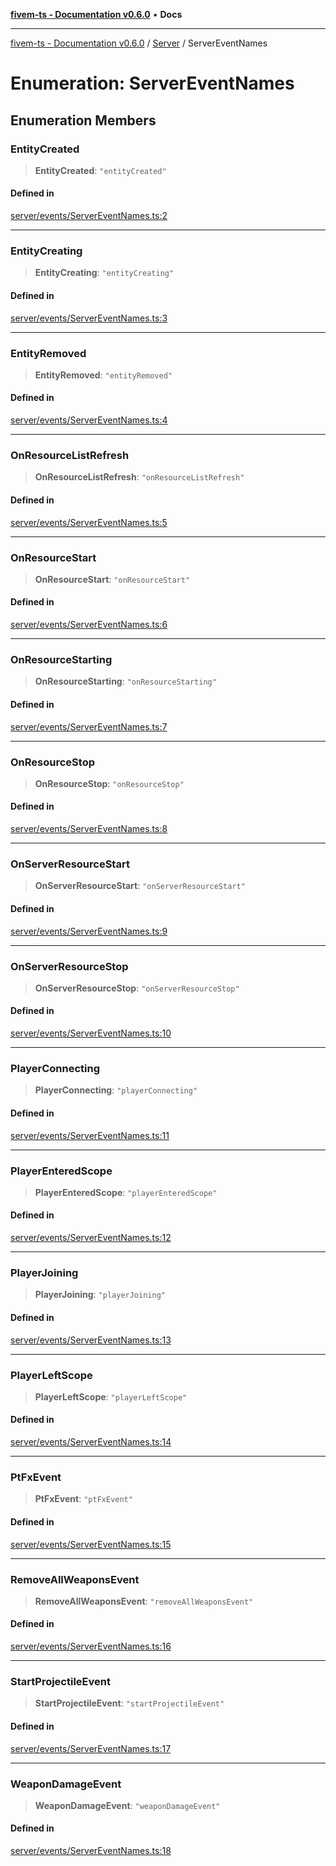 [**fivem-ts - Documentation v0.6.0**](../../../README.md) • **Docs**

***

[fivem-ts - Documentation v0.6.0](../../../README.md) / [Server](../README.md) / ServerEventNames

# Enumeration: ServerEventNames

## Enumeration Members

### EntityCreated

> **EntityCreated**: `"entityCreated"`

#### Defined in

[server/events/ServerEventNames.ts:2](https://github.com/Purpose-Dev/fivem-ts/blob/main/src/server/events/ServerEventNames.ts#L2)

***

### EntityCreating

> **EntityCreating**: `"entityCreating"`

#### Defined in

[server/events/ServerEventNames.ts:3](https://github.com/Purpose-Dev/fivem-ts/blob/main/src/server/events/ServerEventNames.ts#L3)

***

### EntityRemoved

> **EntityRemoved**: `"entityRemoved"`

#### Defined in

[server/events/ServerEventNames.ts:4](https://github.com/Purpose-Dev/fivem-ts/blob/main/src/server/events/ServerEventNames.ts#L4)

***

### OnResourceListRefresh

> **OnResourceListRefresh**: `"onResourceListRefresh"`

#### Defined in

[server/events/ServerEventNames.ts:5](https://github.com/Purpose-Dev/fivem-ts/blob/main/src/server/events/ServerEventNames.ts#L5)

***

### OnResourceStart

> **OnResourceStart**: `"onResourceStart"`

#### Defined in

[server/events/ServerEventNames.ts:6](https://github.com/Purpose-Dev/fivem-ts/blob/main/src/server/events/ServerEventNames.ts#L6)

***

### OnResourceStarting

> **OnResourceStarting**: `"onResourceStarting"`

#### Defined in

[server/events/ServerEventNames.ts:7](https://github.com/Purpose-Dev/fivem-ts/blob/main/src/server/events/ServerEventNames.ts#L7)

***

### OnResourceStop

> **OnResourceStop**: `"onResourceStop"`

#### Defined in

[server/events/ServerEventNames.ts:8](https://github.com/Purpose-Dev/fivem-ts/blob/main/src/server/events/ServerEventNames.ts#L8)

***

### OnServerResourceStart

> **OnServerResourceStart**: `"onServerResourceStart"`

#### Defined in

[server/events/ServerEventNames.ts:9](https://github.com/Purpose-Dev/fivem-ts/blob/main/src/server/events/ServerEventNames.ts#L9)

***

### OnServerResourceStop

> **OnServerResourceStop**: `"onServerResourceStop"`

#### Defined in

[server/events/ServerEventNames.ts:10](https://github.com/Purpose-Dev/fivem-ts/blob/main/src/server/events/ServerEventNames.ts#L10)

***

### PlayerConnecting

> **PlayerConnecting**: `"playerConnecting"`

#### Defined in

[server/events/ServerEventNames.ts:11](https://github.com/Purpose-Dev/fivem-ts/blob/main/src/server/events/ServerEventNames.ts#L11)

***

### PlayerEnteredScope

> **PlayerEnteredScope**: `"playerEnteredScope"`

#### Defined in

[server/events/ServerEventNames.ts:12](https://github.com/Purpose-Dev/fivem-ts/blob/main/src/server/events/ServerEventNames.ts#L12)

***

### PlayerJoining

> **PlayerJoining**: `"playerJoining"`

#### Defined in

[server/events/ServerEventNames.ts:13](https://github.com/Purpose-Dev/fivem-ts/blob/main/src/server/events/ServerEventNames.ts#L13)

***

### PlayerLeftScope

> **PlayerLeftScope**: `"playerLeftScope"`

#### Defined in

[server/events/ServerEventNames.ts:14](https://github.com/Purpose-Dev/fivem-ts/blob/main/src/server/events/ServerEventNames.ts#L14)

***

### PtFxEvent

> **PtFxEvent**: `"ptFxEvent"`

#### Defined in

[server/events/ServerEventNames.ts:15](https://github.com/Purpose-Dev/fivem-ts/blob/main/src/server/events/ServerEventNames.ts#L15)

***

### RemoveAllWeaponsEvent

> **RemoveAllWeaponsEvent**: `"removeAllWeaponsEvent"`

#### Defined in

[server/events/ServerEventNames.ts:16](https://github.com/Purpose-Dev/fivem-ts/blob/main/src/server/events/ServerEventNames.ts#L16)

***

### StartProjectileEvent

> **StartProjectileEvent**: `"startProjectileEvent"`

#### Defined in

[server/events/ServerEventNames.ts:17](https://github.com/Purpose-Dev/fivem-ts/blob/main/src/server/events/ServerEventNames.ts#L17)

***

### WeaponDamageEvent

> **WeaponDamageEvent**: `"weaponDamageEvent"`

#### Defined in

[server/events/ServerEventNames.ts:18](https://github.com/Purpose-Dev/fivem-ts/blob/main/src/server/events/ServerEventNames.ts#L18)
